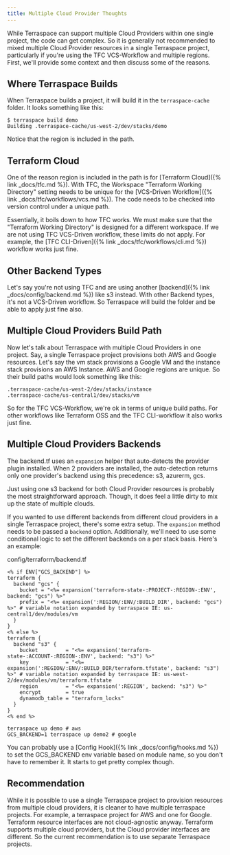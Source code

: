 ```yaml
---
title: Multiple Cloud Provider Thoughts
---
```


While Terraspace can support multiple Cloud Providers within one single project, the code can get complex.  So it is generally not recommended to mixed multiple Cloud Provider resources in a single Terraspace project, particularly if you're using the TFC VCS-Workflow and multiple regions.  First, we'll provide some context and then discuss some of the reasons.

## Where Terraspace Builds

When Terraspace builds a project, it will build it in the `terraspace-cache` folder. It looks something like this:

    $ terraspace build demo
    Building .terraspace-cache/us-west-2/dev/stacks/demo

Notice that the region is included in the path.

## Terraform Cloud

One of the reason region is included in the path is for [Terraform Cloud]({% link _docs/tfc.md %}). With TFC, the Workspace "Terraform Working Directory" setting needs to be unique for the [VCS-Driven Workflow]({% link _docs/tfc/workflows/vcs.md %}). The code needs to be checked into version control under a unique path.

Essentially, it boils down to how TFC works. We must make sure that the "Terraform Working Directory" is designed for a different workspace. If we are not using TFC VCS-Driven workflow, these limits do not apply.  For example, the [TFC CLI-Driven]({% link _docs/tfc/workflows/cli.md %}) workflow works just fine.

## Other Backend Types

Let's say you're not using TFC and are using another [backend]({% link _docs/config/backend.md %}) like s3 instead. With other Backend types, it's not a VCS-Driven workflow. So Terraspace will build the folder and be able to apply just fine also.

## Multiple Cloud Providers Build Path

Now let's talk about Terraspace with multiple Cloud Providers in one project. Say, a single Terraspace project provisions both AWS and Google resources. Let's say the vm stack provisions a Google VM and the instance stack provisions an AWS Instance.  AWS and Google regions are unique. So their build paths would look something like this:

    .terraspace-cache/us-west-2/dev/stacks/instance
    .terraspace-cache/us-central1/dev/stacks/vm

So for the TFC VCS-Workflow, we're ok in terms of unique build paths. For other workflows like Terraform OSS and the TFC CLI-workflow it also works just fine.

## Multiple Cloud Providers Backends

The backend.tf uses an `expansion` helper that auto-detects the provider plugin installed.  When 2 providers are installed, the auto-detection returns only one provider's backend using this precedence: s3, azurerm, gcs.

Just using one s3 backend for both Cloud Provider resources is probably the most straightforward approach.  Though, it does feel a little dirty to mix up the state of multiple clouds.

If you wanted to use different backends from different cloud providers in a single Terraspace project, there's some extra setup. The `expansion` method needs to be passed a `backend` option. Additionally, we'll need to use some conditional logic to set the different backends on a per stack basis. Here's an example:

config/terraform/backend.tf

```hcl
<% if ENV["GCS_BACKEND"] %>
terraform {
  backend "gcs" {
    bucket = "<%= expansion('terraform-state-:PROJECT-:REGION-:ENV', backend: "gcs") %>"
    prefix = "<%= expansion(':REGION/:ENV/:BUILD_DIR', backend: "gcs") %>" # variable notation expanded by terraspace IE: us-central1/dev/modules/vm
  }
}
<% else %>
terraform {
  backend "s3" {
    bucket         = "<%= expansion('terraform-state-:ACCOUNT-:REGION-:ENV', backend: "s3") %>"
    key            = "<%= expansion(':REGION/:ENV/:BUILD_DIR/terraform.tfstate', backend: "s3") %>" # variable notation expanded by terraspace IE: us-west-2/dev/modules/vm/terraform.tfstate
    region         = "<%= expansion(':REGION', backend: "s3") %>"
    encrypt        = true
    dynamodb_table = "terraform_locks"
  }
}
<% end %>
```

    terraspace up demo # aws
    GCS_BACKEND=1 terraspace up demo2 # google

You can probably use a [Config Hook]({% link _docs/config/hooks.md %}) to set the GCS_BACKEND env variable based on module name, so you don't have to remember it. It starts to get pretty complex though.

## Recommendation

While it is possible to use a single Terraspace project to provision resources from multiple cloud providers, it is cleaner to have multiple terraspace projects. For example, a terraspace project for AWS and one for Google. Terraform resource interfaces are not cloud-agnostic anyway. Terraform supports multiple cloud providers, but the Cloud provider interfaces are different.  So the current recommendation is to use separate Terraspace projects.

